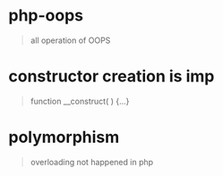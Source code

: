 # php-oops
> all operation of OOPS 
# constructor creation is imp
> function __construct( ) {...}
# polymorphism
> overloading not happened in php
